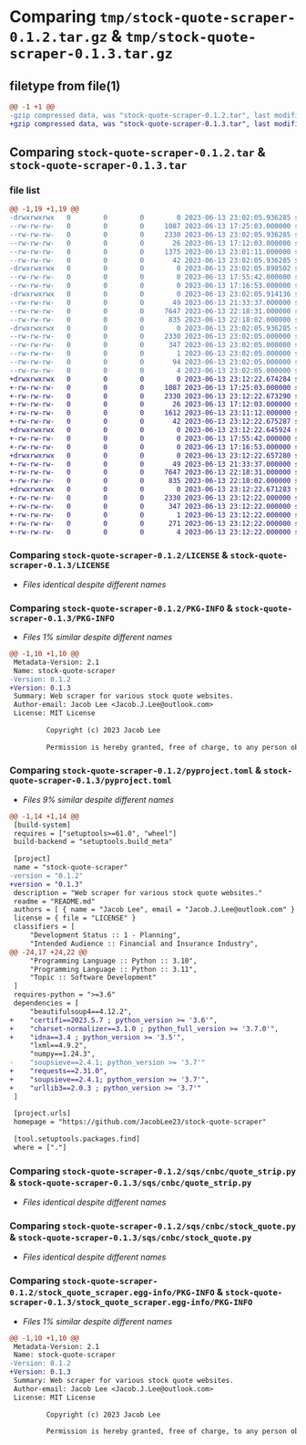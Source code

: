 # Comparing `tmp/stock-quote-scraper-0.1.2.tar.gz` & `tmp/stock-quote-scraper-0.1.3.tar.gz`

## filetype from file(1)

```diff
@@ -1 +1 @@
-gzip compressed data, was "stock-quote-scraper-0.1.2.tar", last modified: Tue Jun 13 23:02:05 2023, max compression
+gzip compressed data, was "stock-quote-scraper-0.1.3.tar", last modified: Tue Jun 13 23:12:22 2023, max compression
```

## Comparing `stock-quote-scraper-0.1.2.tar` & `stock-quote-scraper-0.1.3.tar`

### file list

```diff
@@ -1,19 +1,19 @@
-drwxrwxrwx   0        0        0        0 2023-06-13 23:02:05.936285 stock-quote-scraper-0.1.2/
--rw-rw-rw-   0        0        0     1087 2023-06-13 17:25:03.000000 stock-quote-scraper-0.1.2/LICENSE
--rw-rw-rw-   0        0        0     2330 2023-06-13 23:02:05.936285 stock-quote-scraper-0.1.2/PKG-INFO
--rw-rw-rw-   0        0        0       26 2023-06-13 17:12:03.000000 stock-quote-scraper-0.1.2/README.md
--rw-rw-rw-   0        0        0     1375 2023-06-13 23:01:11.000000 stock-quote-scraper-0.1.2/pyproject.toml
--rw-rw-rw-   0        0        0       42 2023-06-13 23:02:05.936285 stock-quote-scraper-0.1.2/setup.cfg
-drwxrwxrwx   0        0        0        0 2023-06-13 23:02:05.898502 stock-quote-scraper-0.1.2/sqs/
--rw-rw-rw-   0        0        0        0 2023-06-13 17:55:42.000000 stock-quote-scraper-0.1.2/sqs/__init__.py
--rw-rw-rw-   0        0        0        0 2023-06-13 17:16:53.000000 stock-quote-scraper-0.1.2/sqs/__main__.py
-drwxrwxrwx   0        0        0        0 2023-06-13 23:02:05.914136 stock-quote-scraper-0.1.2/sqs/cnbc/
--rw-rw-rw-   0        0        0       49 2023-06-13 21:33:37.000000 stock-quote-scraper-0.1.2/sqs/cnbc/__init__.py
--rw-rw-rw-   0        0        0     7647 2023-06-13 22:18:31.000000 stock-quote-scraper-0.1.2/sqs/cnbc/quote_strip.py
--rw-rw-rw-   0        0        0      835 2023-06-13 22:18:02.000000 stock-quote-scraper-0.1.2/sqs/cnbc/stock_quote.py
-drwxrwxrwx   0        0        0        0 2023-06-13 23:02:05.936285 stock-quote-scraper-0.1.2/stock_quote_scraper.egg-info/
--rw-rw-rw-   0        0        0     2330 2023-06-13 23:02:05.000000 stock-quote-scraper-0.1.2/stock_quote_scraper.egg-info/PKG-INFO
--rw-rw-rw-   0        0        0      347 2023-06-13 23:02:05.000000 stock-quote-scraper-0.1.2/stock_quote_scraper.egg-info/SOURCES.txt
--rw-rw-rw-   0        0        0        1 2023-06-13 23:02:05.000000 stock-quote-scraper-0.1.2/stock_quote_scraper.egg-info/dependency_links.txt
--rw-rw-rw-   0        0        0       94 2023-06-13 23:02:05.000000 stock-quote-scraper-0.1.2/stock_quote_scraper.egg-info/requires.txt
--rw-rw-rw-   0        0        0        4 2023-06-13 23:02:05.000000 stock-quote-scraper-0.1.2/stock_quote_scraper.egg-info/top_level.txt
+drwxrwxrwx   0        0        0        0 2023-06-13 23:12:22.674284 stock-quote-scraper-0.1.3/
+-rw-rw-rw-   0        0        0     1087 2023-06-13 17:25:03.000000 stock-quote-scraper-0.1.3/LICENSE
+-rw-rw-rw-   0        0        0     2330 2023-06-13 23:12:22.673290 stock-quote-scraper-0.1.3/PKG-INFO
+-rw-rw-rw-   0        0        0       26 2023-06-13 17:12:03.000000 stock-quote-scraper-0.1.3/README.md
+-rw-rw-rw-   0        0        0     1612 2023-06-13 23:11:12.000000 stock-quote-scraper-0.1.3/pyproject.toml
+-rw-rw-rw-   0        0        0       42 2023-06-13 23:12:22.675287 stock-quote-scraper-0.1.3/setup.cfg
+drwxrwxrwx   0        0        0        0 2023-06-13 23:12:22.645924 stock-quote-scraper-0.1.3/sqs/
+-rw-rw-rw-   0        0        0        0 2023-06-13 17:55:42.000000 stock-quote-scraper-0.1.3/sqs/__init__.py
+-rw-rw-rw-   0        0        0        0 2023-06-13 17:16:53.000000 stock-quote-scraper-0.1.3/sqs/__main__.py
+drwxrwxrwx   0        0        0        0 2023-06-13 23:12:22.657280 stock-quote-scraper-0.1.3/sqs/cnbc/
+-rw-rw-rw-   0        0        0       49 2023-06-13 21:33:37.000000 stock-quote-scraper-0.1.3/sqs/cnbc/__init__.py
+-rw-rw-rw-   0        0        0     7647 2023-06-13 22:18:31.000000 stock-quote-scraper-0.1.3/sqs/cnbc/quote_strip.py
+-rw-rw-rw-   0        0        0      835 2023-06-13 22:18:02.000000 stock-quote-scraper-0.1.3/sqs/cnbc/stock_quote.py
+drwxrwxrwx   0        0        0        0 2023-06-13 23:12:22.671283 stock-quote-scraper-0.1.3/stock_quote_scraper.egg-info/
+-rw-rw-rw-   0        0        0     2330 2023-06-13 23:12:22.000000 stock-quote-scraper-0.1.3/stock_quote_scraper.egg-info/PKG-INFO
+-rw-rw-rw-   0        0        0      347 2023-06-13 23:12:22.000000 stock-quote-scraper-0.1.3/stock_quote_scraper.egg-info/SOURCES.txt
+-rw-rw-rw-   0        0        0        1 2023-06-13 23:12:22.000000 stock-quote-scraper-0.1.3/stock_quote_scraper.egg-info/dependency_links.txt
+-rw-rw-rw-   0        0        0      271 2023-06-13 23:12:22.000000 stock-quote-scraper-0.1.3/stock_quote_scraper.egg-info/requires.txt
+-rw-rw-rw-   0        0        0        4 2023-06-13 23:12:22.000000 stock-quote-scraper-0.1.3/stock_quote_scraper.egg-info/top_level.txt
```

### Comparing `stock-quote-scraper-0.1.2/LICENSE` & `stock-quote-scraper-0.1.3/LICENSE`

 * *Files identical despite different names*

### Comparing `stock-quote-scraper-0.1.2/PKG-INFO` & `stock-quote-scraper-0.1.3/PKG-INFO`

 * *Files 1% similar despite different names*

```diff
@@ -1,10 +1,10 @@
 Metadata-Version: 2.1
 Name: stock-quote-scraper
-Version: 0.1.2
+Version: 0.1.3
 Summary: Web scraper for various stock quote websites.
 Author-email: Jacob Lee <Jacob.J.Lee@outlook.com>
 License: MIT License
         
         Copyright (c) 2023 Jacob Lee
         
         Permission is hereby granted, free of charge, to any person obtaining a copy
```

### Comparing `stock-quote-scraper-0.1.2/pyproject.toml` & `stock-quote-scraper-0.1.3/pyproject.toml`

 * *Files 9% similar despite different names*

```diff
@@ -1,14 +1,14 @@
 [build-system]
 requires = ["setuptools>=61.0", "wheel"]
 build-backend = "setuptools.build_meta"
 
 [project]
 name = "stock-quote-scraper"
-version = "0.1.2"
+version = "0.1.3"
 description = "Web scraper for various stock quote websites."
 readme = "README.md"
 authors = [ { name = "Jacob Lee", email = "Jacob.J.Lee@outlook.com" } ]
 license = { file = "LICENSE" }
 classifiers = [
     "Development Status :: 1 - Planning",
     "Intended Audience :: Financial and Insurance Industry",
@@ -24,17 +24,22 @@
     "Programming Language :: Python :: 3.10",
     "Programming Language :: Python :: 3.11",
     "Topic :: Software Development"
 ]
 requires-python = ">=3.6"
 dependencies = [
     "beautifulsoup4==4.12.2",
+    "certifi==2023.5.7 ; python_version >= '3.6'",
+    "charset-normalizer==3.1.0 ; python_full_version >= '3.7.0'",
+    "idna==3.4 ; python_version >= '3.5'",
     "lxml==4.9.2",
     "numpy==1.24.3",
-    "soupsieve==2.4.1; python_version >= '3.7'"
+    "requests==2.31.0",
+    "soupsieve==2.4.1; python_version >= '3.7'",
+    "urllib3==2.0.3 ; python_version >= '3.7'"
 ]
 
 [project.urls]
 homepage = "https://github.com/JacobLee23/stock-quote-scraper"
 
 [tool.setuptools.packages.find]
 where = ["."]
```

### Comparing `stock-quote-scraper-0.1.2/sqs/cnbc/quote_strip.py` & `stock-quote-scraper-0.1.3/sqs/cnbc/quote_strip.py`

 * *Files identical despite different names*

### Comparing `stock-quote-scraper-0.1.2/sqs/cnbc/stock_quote.py` & `stock-quote-scraper-0.1.3/sqs/cnbc/stock_quote.py`

 * *Files identical despite different names*

### Comparing `stock-quote-scraper-0.1.2/stock_quote_scraper.egg-info/PKG-INFO` & `stock-quote-scraper-0.1.3/stock_quote_scraper.egg-info/PKG-INFO`

 * *Files 1% similar despite different names*

```diff
@@ -1,10 +1,10 @@
 Metadata-Version: 2.1
 Name: stock-quote-scraper
-Version: 0.1.2
+Version: 0.1.3
 Summary: Web scraper for various stock quote websites.
 Author-email: Jacob Lee <Jacob.J.Lee@outlook.com>
 License: MIT License
         
         Copyright (c) 2023 Jacob Lee
         
         Permission is hereby granted, free of charge, to any person obtaining a copy
```

